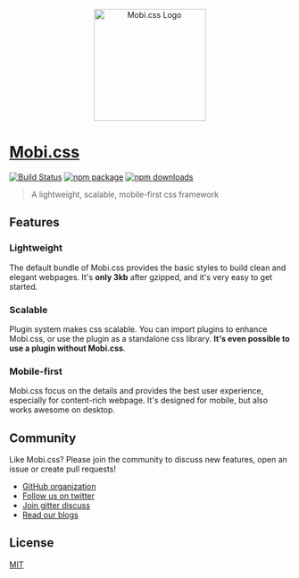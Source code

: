<p align="center">
  <a href="http://getmobicss.com/">
    <img height="200" alt="Mobi.css Logo" src="http://getmobicss.com/img/mobi-logo.png"/>
  </a>
</p>

# [Mobi.css](http://getmobicss.com)

[![Build Status](https://img.shields.io/travis/mobi-css/mobi.css.svg)](https://travis-ci.org/mobi-css/mobi.css) [![npm package](https://img.shields.io/npm/v/mobi.css.svg)](https://www.npmjs.org/package/mobi.css) [![npm downloads](http://img.shields.io/npm/dm/mobi.css.svg)](https://www.npmjs.org/package/mobi.css)

> A lightweight, scalable, mobile-first css framework

## Features

### Lightweight

The default bundle of Mobi.css provides the basic styles to build clean and elegant webpages. It's **only 3kb** after gzipped, and it's very easy to get started.

### Scalable

Plugin system makes css scalable. You can import plugins to enhance Mobi.css, or use the plugin as a standalone css library. **It's even possible to use a plugin without Mobi.css**.

### Mobile-first

Mobi.css focus on the details and provides the best user experience, especially for content-rich webpage. It's designed for mobile, but also works awesome on desktop.

## Community

Like Mobi.css? Please join the community to discuss new features, open an issue or create pull requests!

- [GitHub organization](http://github.com/mobi-css)
- [Follow us on twitter](https://twitter.com/mobi_css)
- [Join gitter discuss](https://gitter.im/mobi-css)
- [Read our blogs](https://medium.com/@mobi_css)

## License

[MIT](https://github.com/mobi-css/mobi.css/blob/master/LICENSE)
